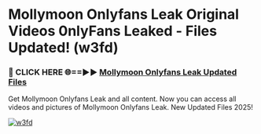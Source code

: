 # Mollymoon Onlyfans Leak Original Videos 0nlyFans Leaked - Files Updated! (w3fd)

<h3>🔴 CLICK HERE 🌐==►► <a href="https://tinyurl.com/x26r9saj" rel="nofollow">Mollymoon Onlyfans Leak Updated Files</a></h3>

Get Mollymoon Onlyfans Leak and all content. Now you can access all videos and pictures of Mollymoon Onlyfans Leak. New Updated Files 2025!

[![w3fd](https://i.imgur.com/LkgZPqh.gif)](https://tinyurl.com/x26r9saj)
